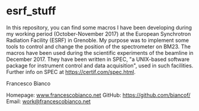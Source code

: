 # esrf_stuff

In this repository, you can find some macros I have been developing during my working period (October-November 2017) at the European Synchrotron Radiation Facility (ESRF) in Grenoble.
My purpose was to implement some tools to control and change the position of the spectrometer on BM23.
The macros have been used during the scientific experiments of the beamline in December 2017.
They have been written in SPEC, "a UNIX-based software package for instrument control and data acquisition", used in such facilities.
Further info on SPEC at https://certif.com/spec.html.

Francesco Bianco

Homepage: www.francescobianco.net
GitHub:   https://github.com/biancof/
Email: 	  work@francescobianco.net
